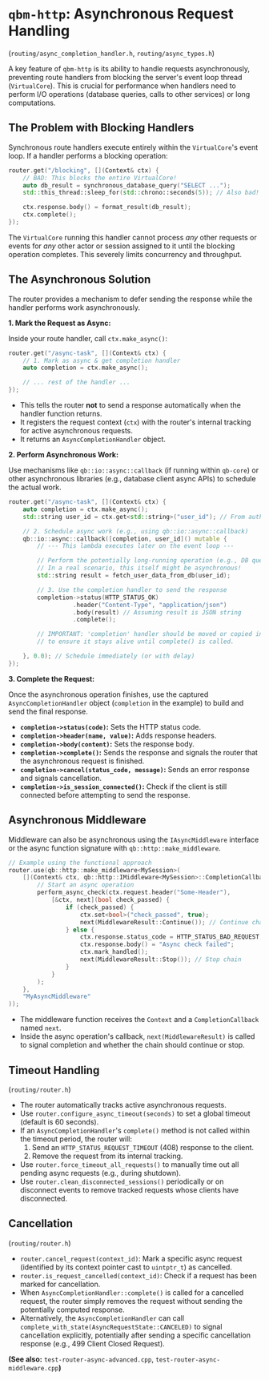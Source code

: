 # `qbm-http`: Asynchronous Request Handling

(`routing/async_completion_handler.h`, `routing/async_types.h`)

A key feature of `qbm-http` is its ability to handle requests asynchronously, preventing route handlers from blocking the server's event loop thread (`VirtualCore`). This is crucial for performance when handlers need to perform I/O operations (database queries, calls to other services) or long computations.

## The Problem with Blocking Handlers

Synchronous route handlers execute entirely within the `VirtualCore`'s event loop. If a handler performs a blocking operation:

```cpp
router.get("/blocking", [](Context& ctx) {
    // BAD: This blocks the entire VirtualCore!
    auto db_result = synchronous_database_query("SELECT ...");
    std::this_thread::sleep_for(std::chrono::seconds(5)); // Also bad!

    ctx.response.body() = format_result(db_result);
    ctx.complete();
});
```

The `VirtualCore` running this handler cannot process *any* other requests or events for *any* other actor or session assigned to it until the blocking operation completes. This severely limits concurrency and throughput.

## The Asynchronous Solution

The router provides a mechanism to defer sending the response while the handler performs work asynchronously.

**1. Mark the Request as Async:**

Inside your route handler, call `ctx.make_async()`:

```cpp
router.get("/async-task", [](Context& ctx) {
    // 1. Mark as async & get completion handler
    auto completion = ctx.make_async();

    // ... rest of the handler ...
});
```

*   This tells the router **not** to send a response automatically when the handler function returns.
*   It registers the request context (`ctx`) with the router's internal tracking for active asynchronous requests.
*   It returns an `AsyncCompletionHandler` object.

**2. Perform Asynchronous Work:**

Use mechanisms like `qb::io::async::callback` (if running within `qb-core`) or other asynchronous libraries (e.g., database client async APIs) to schedule the actual work.

```cpp
router.get("/async-task", [](Context& ctx) {
    auto completion = ctx.make_async();
    std::string user_id = ctx.get<std::string>("user_id"); // From auth middleware

    // 2. Schedule async work (e.g., using qb::io::async::callback)
    qb::io::async::callback([completion, user_id]() mutable {
        // --- This lambda executes later on the event loop --- 

        // Perform the potentially long-running operation (e.g., DB query)
        // In a real scenario, this itself might be asynchronous!
        std::string result = fetch_user_data_from_db(user_id);

        // 3. Use the completion handler to send the response
        completion->status(HTTP_STATUS_OK)
                  .header("Content-Type", "application/json")
                  .body(result) // Assuming result is JSON string
                  .complete();

        // IMPORTANT: 'completion' handler should be moved or copied into the async lambda
        // to ensure it stays alive until complete() is called.

    }, 0.0); // Schedule immediately (or with delay)
});
```

**3. Complete the Request:**

Once the asynchronous operation finishes, use the captured `AsyncCompletionHandler` object (`completion` in the example) to build and send the final response.

*   **`completion->status(code)`:** Sets the HTTP status code.
*   **`completion->header(name, value)`:** Adds response headers.
*   **`completion->body(content)`:** Sets the response body.
*   **`completion->complete()`:** Sends the response and signals the router that the asynchronous request is finished.
*   **`completion->cancel(status_code, message)`:** Sends an error response and signals cancellation.
*   **`completion->is_session_connected()`:** Check if the client is still connected before attempting to send the response.

## Asynchronous Middleware

Middleware can also be asynchronous using the `IAsyncMiddleware` interface or the async function signature with `qb::http::make_middleware`.

```cpp
// Example using the functional approach
router.use(qb::http::make_middleware<MySession>(
    [](Context& ctx, qb::http::IMiddleware<MySession>::CompletionCallback next) {
        // Start an async operation
        perform_async_check(ctx.request.header("Some-Header"),
            [&ctx, next](bool check_passed) {
                if (check_passed) {
                    ctx.set<bool>("check_passed", true);
                    next(MiddlewareResult::Continue()); // Continue chain
                } else {
                    ctx.response.status_code = HTTP_STATUS_BAD_REQUEST;
                    ctx.response.body() = "Async check failed";
                    ctx.mark_handled();
                    next(MiddlewareResult::Stop()); // Stop chain
                }
            }
        );
    },
    "MyAsyncMiddleware"
));
```

*   The middleware function receives the `Context` and a `CompletionCallback` named `next`.
*   Inside the async operation's callback, `next(MiddlewareResult)` is called to signal completion and whether the chain should continue or stop.

## Timeout Handling

(`routing/router.h`)

*   The router automatically tracks active asynchronous requests.
*   Use `router.configure_async_timeout(seconds)` to set a global timeout (default is 60 seconds).
*   If an `AsyncCompletionHandler`'s `complete()` method is not called within the timeout period, the router will:
    1.  Send an `HTTP_STATUS_REQUEST_TIMEOUT` (408) response to the client.
    2.  Remove the request from its internal tracking.
*   Use `router.force_timeout_all_requests()` to manually time out all pending async requests (e.g., during shutdown).
*   Use `router.clean_disconnected_sessions()` periodically or on disconnect events to remove tracked requests whose clients have disconnected.

## Cancellation

(`routing/router.h`)

*   `router.cancel_request(context_id)`: Mark a specific async request (identified by its context pointer cast to `uintptr_t`) as cancelled.
*   `router.is_request_cancelled(context_id)`: Check if a request has been marked for cancellation.
*   When `AsyncCompletionHandler::complete()` is called for a cancelled request, the router simply removes the request without sending the potentially computed response.
*   Alternatively, the `AsyncCompletionHandler` can call `complete_with_state(AsyncRequestState::CANCELED)` to signal cancellation explicitly, potentially after sending a specific cancellation response (e.g., 499 Client Closed Request).

**(See also:** `test-router-async-advanced.cpp`, `test-router-async-middleware.cpp`**)** 